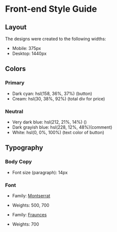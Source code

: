# Front-end Style Guide

## Layout

The designs were created to the following widths:

- Mobile: 375px
- Desktop: 1440px

## Colors

### Primary

- Dark cyan: hsl(158, 36%, 37%) (button)
- Cream: hsl(30, 38%, 92%) (total div for price)


### Neutral

- Very dark blue: hsl(212, 21%, 14%) ()
- Dark grayish blue: hsl(228, 12%, 48%)(comment)
- White: hsl(0, 0%, 100%) (text color of button)

## Typography

### Body Copy

- Font size (paragraph): 14px

### Font

- Family: [Montserrat](https://fonts.google.com/specimen/Montserrat)
- Weights: 500, 700

- Family: [Fraunces](https://fonts.google.com/specimen/Fraunces)
- Weights: 700
